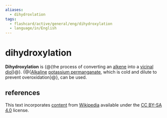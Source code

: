 ```yaml
---
aliases:
  - dihydroxlation
tags:
  - flashcard/active/general/eng/dihydroxylation
  - language/in/English
---
```


# dihydroxylation

__Dihydroxylation__ is {@{the process of converting an [alkene](alkene.md) into a [vicinal](vicinal%20(chemistry).md) [diol](diol.md)}@}. {@{[Alkaline](alkali.md) [potassium permanganate](potassium%20permanganate.md), which is cold and dilute to prevent overoxidation}@}, can be used. <!--SR:!2027-11-20,1082,270!2025-10-23,535,230-->

## references

This text incorporates [content](https://en.wikipedia.org/wiki/dihydroxylation) from [Wikipedia](Wikipedia.md) available under the [CC BY-SA 4.0](https://creativecommons.org/licenses/by-sa/4.0/) license.

